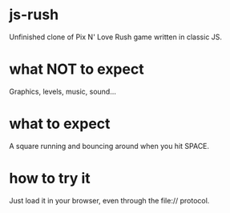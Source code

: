 # js-rush

Unfinished clone of Pix N' Love Rush game written in classic JS.

# what NOT to expect

Graphics, levels, music, sound...

# what to expect

A square running and bouncing around when you hit SPACE.

# how to try it

Just load it in your browser, even through the file:// protocol.
